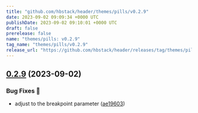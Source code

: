 ```yaml
---
title: "github.com/hbstack/header/themes/pills/v0.2.9"
date: 2023-09-02 09:09:34 +0000 UTC
publishDate: 2023-09-02 09:10:01 +0000 UTC
draft: false
prerelease: false
name: "themes/pills: v0.2.9"
tag_name: "themes/pills/v0.2.9"
release_url: "https://github.com/hbstack/header/releases/tag/themes/pills/v0.2.9"
---
```


## [0.2.9](https://github.com/hbstack/header/compare/themes/pills/v0.2.8...themes/pills/v0.2.9) (2023-09-02)


### Bug Fixes 🐞

* adjust to the breakpoint parameter ([ae19603](https://github.com/hbstack/header/commit/ae19603f2906fcd775781b99e2c675fe2b2b8eec))
